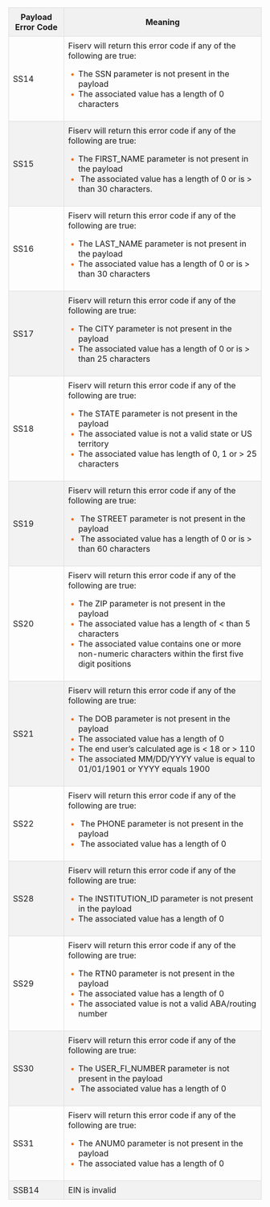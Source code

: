 <html>
  <table style="width: 100%;" class="err-table">
            <thead>
                <tr>
                    <th>Payload Error Code</th>
                    <th>Meaning</th>
                </tr>
            </thead>
            <tbody>
                <tr>
                    <td rowspan="1">SS14</td>
                    <td>Fiserv will return this error code if any of the following are true:</br>
                    <div class="card-body">
                        <ul>
                            <li>The SSN parameter is not present in the payload</li>
                            <li>The associated value has a length of 0 characters</li>
                        </ul>
                    </div>
                    </td>
                </tr>
                <tr>
                    <td rowspan="1">SS15</td>
                    <td>Fiserv will return this error code if any of the following are true:</br>
                    <div class="card-body">
                        <ul>
                            <li>The FIRST_NAME parameter is not present in the payload</li><li> The associated value has a length of 0 or is > than 30 characters.</li>
                        </ul>
                    </div>
                    </td>
                </tr>
                <tr>
                    <td rowspan="1">SS16</td>
                    <td>Fiserv will return this error code if any of the following are true:</br>
                    <div class="card-body">
                        <ul>
                            <li>The LAST_NAME parameter is not present in the payload</li>
                            <li>The associated value has a length of 0 or is > than 30 characters</li>
                        </ul>
                    </div>
                    </td>
                </tr>
                <tr>
                    <td rowspan="1">SS17</td>
                    <td>Fiserv will return this error code if any of the following are true:</br>
                    <div class="card-body">
                        <ul>
                            <li>The CITY parameter is not present in the payload</li><li>The associated value has a length of 0 or is > than 25 characters</li>
                        </ul>
                    </div>
                    </td>
                </tr>
                <tr>
                    <td rowspan="1">SS18</td>
                    <td>Fiserv will return this error code if any of the following are true:</br>
                    <div class="card-body">
                        <ul>
                            <li>The STATE parameter is not present in the payload</li>
                            <li>The associated value is not a valid state or US territory</li>
                            <li>The associated value has length of 0, 1 or > 25 characters</li>
                        </ul>
                    </div></td>
                </tr>
                <tr>
                    <td rowspan="1">SS19</td>
                    <td>Fiserv will return this error code if any of the following are true: </br><div class="card-body">
                        <ul>
                            <li> The STREET parameter is not present in the payload</li><li> The associated value has a length of 0 or is > than 60 characters</li></ul>
                            </div></td>
                </tr>
                <tr>
                    <td rowspan="1">SS20</td>
                    <td>Fiserv will return this error code if any of the following are true:</br>
                        <div class="card-body">
                            <ul>
                                <li>The ZIP parameter is not present in the payload</li>
                                <li>The associated value has a length of < than 5 characters</li>
                                <li>The associated value contains one or more non-numeric characters within the first five digit positions</li>
                            </ul>
                        </div>
                    </td>
                </tr>
                <tr>
                    <td rowspan="1">SS21</td>
                    <td>Fiserv will return this error code if any of the following are true:</br>
                        <div class="card-body">
                            <ul>
                                <li>The DOB parameter is not present in the payload</li>
                                <li>The associated value has a length of 0</li>
                                <li>The end user’s calculated age is < 18 or > 110</li>
                                <li>The associated MM/DD/YYYY value is equal to 01/01/1901 or YYYY equals 1900</li>
                            </ul>
                        </div>
                    </td>
                </tr>
                <tr>
                    <td rowspan="1">SS22</td>
                    <td>Fiserv will return this error code if any of the following are true:</br>
                        <div class="card-body">
                            <ul>
                                <li> The PHONE parameter is not present in the payload</li>
                                <li> The associated value has a length of 0</li>
                            </ul>
                        </div>
                    </td>
                </tr>
                <tr>
                    <td rowspan="1">SS28</td>
                    <td>Fiserv will return this error code if any of the following are true:</br>
                        <div class="card-body">
                                <ul>
                                    <li>The INSTITUTION_ID parameter is not present in the payload</li>
                                    <li>The associated value has a length of 0</li>
                                </ul>
                        </div>
                    </td>
                </tr>
                <tr>
                    <td rowspan="1">SS29</td>
                    <td>Fiserv will return this error code if any of the following are true:</br>
                        <div class="card-body">
                            <ul>
                                <li>The RTN0 parameter is not present in the payload</li>
                                <li>The associated value has a length of 0</li>
                                <li>The associated value is not a valid ABA/routing number</li>
                            </ul>
                        </div>
                    </td>
                </tr>
                <tr>
                    <td rowspan="1">SS30</td>
                    <td>Fiserv will return this error code if any of the following are true:</br>
                        <div class="card-body">
                            <ul>
                                <li>The USER_FI_NUMBER parameter is not present in the payload</li>
                                <li> The associated value has a length of 0</li>
                            </ul>
                        </div>
                    </td>
                </tr>
                <tr>
                    <td rowspan="1">SS31</td>
                    <td>Fiserv will return this error code if any of the following are true:</br>
                        <div class="card-body">
                            <ul>
                                <li>The ANUM0 parameter is not present in the payload</li>
                                <li>The associated value has a length of 0</li>
                            </ul>
                        </div>
                    </td>
                </tr>
                <tr>
                    <td rowspan="1">SSB14</td>
                    <td>EIN is invalid</td>
                </tr>
            </tbody>
        </table>
</html>
<style>
     .card-body ul {
        list-style: none;
        padding-left: 20px;
    }
    .card-body ul li::before {
        content: "\2022";
        font-size: 1em;
        color: #f60;
        display: inline-block;
        width: 1em;
        margin-left: -1em;
    }
       .err-table {
        border-collapse: collapse;
        width: 100%;
        }
        .err-table td, .err-table th {
        border: 1px solid #ddd;
        padding: 8px;
        }
        .err-table th {
            background-color:#f1f1f1
        }
        .err-table tr:nth-child(even){
            background-color: #f2f2f2;
            }
    </style>